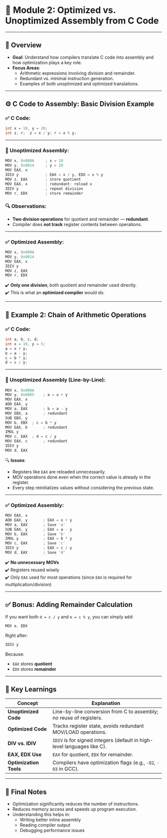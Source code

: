 # 🧠 Module 2: Optimized vs. Unoptimized Assembly from C Code

---

## 📌 Overview

- **Goal**: Understand how compilers translate C code into assembly and how optimization plays a key role.
- **Focus Areas**:
    - Arithmetic expressions involving division and remainder.
    - Redundant vs. minimal instruction generation.
    - Examples of both unoptimized and optimized translations.

---

## ⚙️ C Code to Assembly: Basic Division Example

### ✅ C Code:

```c
int x = 10, y = 20; 
int z, r;  z = x / y; r = x % y;
```

---

### 🧾 Unoptimized Assembly:

```c
MOV x, 0x000A     ; x = 10 
MOV y, 0x0014     ; y = 20  
MOV EAX, x 
IDIV y            ; EAX = x / y, EDX = x % y 
MOV z, EAX        ; store quotient  
MOV EAX, x        ; redundant: reload x 
IDIV y            ; repeat division 
MOV r, EDX        ; store remainder
```

### 🔍 Observations:

- **Two division operations** for quotient and remainder — **redundant**.
- Compiler does **not track** register contents between operations.

---

### ✅ Optimized Assembly:

```c
MOV x, 0x000A 
MOV y, 0x0014  
MOV EAX, x 
IDIV y 
MOV z, EAX 
MOV r, EDX
```

✔️ **Only one division**, both quotient and remainder used directly.  
✔️ This is what an **optimized compiler** would do.

---

## 🧩 Example 2: Chain of Arithmetic Operations

### ✅ C Code:

```c
int a, b, c, d; 
int x = 10, y = 5;  
a = x + y; 
b = a - y; 
c = b * y; 
d = c / y;
```

---

### 🧾 Unoptimized Assembly (Line-by-Line):

```c
MOV x, 0x000A 
MOV y, 0x0005    ; a = x + y 
MOV EAX, x 
ADD EAX, y 
MOV a, EAX       ; b = a - y 
MOV EBX, a       ; redundant 
SUB EBX, y 
MOV b, EBX  ; c = b * y 
MOV EAX, b       ; redundant 
IMUL y 
MOV c, EAX  ; d = c / y 
MOV EAX, c       ; redundant 
IDIV y 
MOV d, EAX
```

🔍 **Issues**:

- Registers like `EAX` are reloaded unnecessarily.
- MOV operations done even when the correct value is already in the register.
- Every step reinitializes values without considering the previous state.

---

### ✅ Optimized Assembly:

```c
MOV EAX, x 
ADD EAX, y       ; EAX = x + y 
MOV a, EAX       ; Save 'a'  
SUB EAX, y       ; EAX = a - y 
MOV b, EAX       ; Save 'b'  
IMUL y           ; EAX = b * y 
MOV c, EAX       ; Save 'c'  
IDIV y           ; EAX = c / y 
MOV d, EAX       ; Save 'd'
```

✔️ **No unnecessary MOVs**  
✔️ Registers reused wisely  
✔️ Only `EAX` used for most operations (since `EAX` is required for multiplication/division)

---

## ✅ Bonus: Adding Remainder Calculation

If you want both `d = c / y` and `e = c % y`, you can simply add:

```c
MOV e, EDX
```

Right after:

```c
IDIV y
```

Because:

- `EAX` stores **quotient**
- `EDX` stores **remainder**

---

## 🔑 Key Learnings

|Concept|Explanation|
|---|---|
|**Unoptimized Code**|Line-by-line conversion from C to assembly; no reuse of registers.|
|**Optimized Code**|Tracks register state, avoids redundant MOV/LOAD operations.|
|**DIV vs. IDIV**|`IDIV` is for signed integers (default in high-level languages like C).|
|**EAX, EDX Use**|`EAX` for quotient, `EDX` for remainder.|
|**Optimization Tools**|Compilers have optimization flags (e.g., `-O2`, `-O3` in GCC).|

---

## 💭 Final Notes

- Optimization significantly reduces the number of instructions.
- Reduces memory access and speeds up program execution.
- Understanding this helps in:
    - Writing better inline assembly
    - Reading compiler output
    - Debugging performance issues